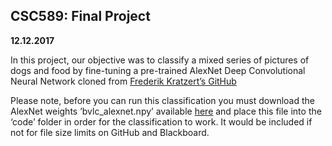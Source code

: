 ## CSC589: Final Project

**12.12.2017**

In this project, our objective was to classify a mixed series of pictures of dogs and food by fine-tuning a pre-trained AlexNet Deep Convolutional Neural Network cloned from [Frederik Kratzert’s GitHub](https://github.com/kratzert/finetune_alexnet_with_tensorflow)

Please note, before you can run this classification you must download the AlexNet weights ’bvlc_alexnet.npy’ available [here](http://www.cs.toronto.edu/~guerzhoy/tf_alexnet/) and place this file into the ‘code’ folder in order for the classification to work. It would be included if not for file size limits on GitHub and Blackboard.